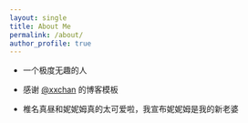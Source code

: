 ```yaml
---
layout: single
title: About Me
permalink: /about/
author_profile: true
---
```


* 一个极度无趣的人

* 感谢 [@xxchan]( https://github.com/xxchan)	的博客模板

* 椎名真昼和妮妮姆真的太可爱啦，我宣布妮妮姆是我的新老婆

  


